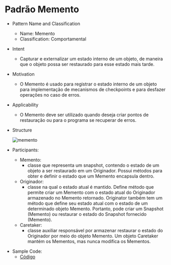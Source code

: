 # Padrão Memento

* Pattern Name and Classification
  - Name: Memento
  - Classification: Comportamental


* Intent
  - Capturar e externalizar um estado interno de um objeto, de maneira que o objeto possa ser restaurado para esse estado mais tarde.

* Motivation
  - O Memento é usado para registrar o estado interno de um objeto para implementação de mecanismos de checkpoints e para desfazer operações no caso de erros.

* Applicability
  - O Memento deve ser utilizado quando deseja criar pontos de restauração ou para o programa se recuperar de erros.

* Structure
  
  ![memento](https://user-images.githubusercontent.com/31738300/97938072-34ced180-1d5f-11eb-8a83-77a983f3fac9.png)
  
* Participants:
  - Memento:
    - classe que representa um snapshot, contendo o estado de um objeto a ser restaurado em um Originador. Possui métodos para obter e definir o estado que um Memento encapsula dentro.
  - Originador:
    - classe na qual o estado atual é mantido. Define método que permite criar um Memento com o estado atual do Originador armazenado no Memento retornado. Originator também tem um método que define seu estado atual com o estado de um determinado objeto Memento. Portanto, pode criar um Snapshot (Memento) ou restaurar o estado do Snapshot fornecido (Memento).
  - Caretaker:
    - classe auxiliar responsável por armazenar restaurar o estado do Originador por meio do objeto Memento. Um objeto Caretaker mantém os Mementos, mas nunca modifica os Mementos.
    
 - Sample Code:
    - [Código](https://github.com/aleboer/PadroesDeProjeto/blob/master/Oberserver/ObserverExemplo/Main.java)
